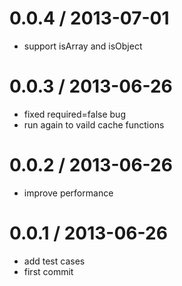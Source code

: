 
0.0.4 / 2013-07-01 
==================

  * support isArray and isObject

0.0.3 / 2013-06-26 
==================

  * fixed required=false bug
  * run again to vaild cache functions

0.0.2 / 2013-06-26 
==================

  * improve performance

0.0.1 / 2013-06-26 
==================

  * add test cases
  * first commit

